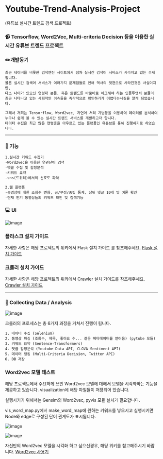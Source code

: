 # Youtube-Trend-Analysis-Project 
(유튜브 실시간 트렌드 검색 프로젝트)

### :video_camera: Tensorflow, Word2Vec, Multi-criteria Decision 등을 이용한 실시간 유튜브 트렌드 프로젝트   


### :pencil2:개발동기

```
최근 네이버를 비롯한 검색엔진 사이트에서 점차 실시간 검색어 서비스가 사라지고 있는 추세입니다. 
물론 실시간 검색어 서비스가 여러가지 문제점들로 인해 역사의 뒷편으로 사라진것은 사실이지만,
다소 나이가 있으신 연령대 분들, 혹은 트렌드를 바로바로 체크해야 하는 인플루언서 분들이
최근 나타나고 있는 사회적인 이슈들을 즉각적으로 확인하기가 어렵다는사실을 알게 되었습니다. 

그래서 저희는 Tensorflow, Word2vec, 자연어 처리 기법등을 이용하여 데이터를 분석하여
누구나 쉽게 볼 수 있는 실시간 트렌드 서비스를 개발하고자 합니다.
데이터 수집은 최근 많은 연령층을 아우르고 있는 플랫폼인 유튜브를 통해 진행하기로 하였습니다.
```
***
### :school_satchel: 기능
```
1.실시간 키워드 수집기
-Word2vec을 이용한 연관단어 검색
-댓글 수집 및 감정분석
-키워드 요약
-sns(트위터)에서의 선호도 파악

2.웹 플랫폼
-동영상에 대한 조회수 변화, 긍/부정/중립 통계, 상위 댓글 10개 및 여론 확인
-현재 인기 동영상들의 키워드 확인 및 검색기능

```

### :computer: UI

![image](https://user-images.githubusercontent.com/84823612/129853607-dea2ba67-2102-442b-9a32-067998f59b8b.png)


### 플라스크 설치 가이드

자세한 사항은 해당 프로젝트의 위키에서 Flask 설치 가이드 를 참조해주세요. [Flask 설치 가이드](https://github.com/MangoSteen0903/Youtube-Trend-Analysis-Project/wiki/Flask-%EC%84%A4%EC%B9%98-%EA%B0%80%EC%9D%B4%EB%93%9C)

### 크롤러 설치 가이드

자세한 사항은 해당 프로젝트의 위키에서 Crawler 설치 가이드를 참조해주세요. [Crawler 설치 가이드](https://github.com/MangoSteen0903/Youtube-Trend-Analysis-Project/wiki/Crawler-%EC%84%A4%EC%B9%98-%EA%B0%80%EC%9D%B4%EB%93%9C)

***
### :notebook: Collecting Data / Analysis

![image](https://user-images.githubusercontent.com/84823612/129851961-9cfc4230-c069-4d92-bcfd-b08d5594db0b.png)

크롤러의 프로세스는 총 6가지 과정을 거쳐서 진행이 됩니다.

```
1. 데이터 수집 (Selenium)
2. 동영상 파싱 (조회수, 제목, 좋아요 수... 같은 메타데이터를 얻어옴) (pytube 모듈)
3. 키워드 요약 (Sentence-Transformers)
4. 댓글 감정분석 (Youtube Data API, CLOVA Sentiment API)
5. 데이터 랭킹 (Multi-Criteria Decision, Twitter API)
6. DB 저장
```

### Word2vec 모델 테스트

해당 프로젝트에서 주요하게 쓰인 Word2vec 모델에 대해서 모델을 시각화하는 기능을 제공하고 있습니다. visualization에 해당 파일들이 저장되어 있습니다.

실행시키기 위해서는 Gensim의 Word2vec, pyvis 모듈 설치가 필요합니다.

vis_word_map.py에서 make_word_map에 원하는 키워드를 넣으시고 실행시키면 Node와 edge로 구성된 단어 관계도가 표시됩니다.

![image](https://user-images.githubusercontent.com/84823612/129853424-1cc7e6ab-50c1-4bc3-bf1e-7f56568a8690.png)

![image](https://user-images.githubusercontent.com/84823612/129853460-e2688fa1-519b-41e5-ad09-a0b50f241484.png)

자신만의 Word2vec 모델을 시각화 하고 싶으신경우, 해당 위키를 참고해주시기 바랍니다. [Word2vec 사용기](https://github.com/MangoSteen0903/Youtube-Trend-Analysis-Project/wiki/%EB%82%98%EB%AC%B4%EC%9C%84%ED%82%A4-Word2vec-%EB%AA%A8%EB%8D%B8%EB%A1%9C-%EB%A7%8C%EB%93%A4%EC%96%B4%EB%B3%B4%EA%B8%B0)
